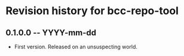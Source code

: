 # Revision history for bcc-repo-tool

## 0.1.0.0 -- YYYY-mm-dd

* First version. Released on an unsuspecting world.
